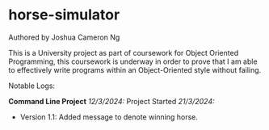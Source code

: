 # horse-simulator

Authored by Joshua Cameron Ng

This is a University project as part of coursework for Object Oriented Programming, this coursework is underway in order to prove that I am able to effectively write programs within an Object-Oriented style without failing.

Notable Logs:

**Command Line Project**
*12/3/2024:* Project Started
*21/3/2024:* 

- Version 1.1: Added message to denote winning horse.

